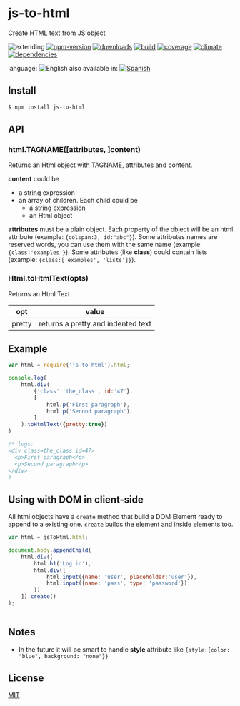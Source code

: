 # js-to-html
Create HTML text from JS object

<!--multilang v0 en:README.md es:LEEME.md -->

<!-- cucardas -->
![extending](https://img.shields.io/badge/stability-extending-orange.svg)
[![npm-version](https://img.shields.io/npm/v/js-to-html.svg)](https://npmjs.org/package/js-to-html)
[![downloads](https://img.shields.io/npm/dm/js-to-html.svg)](https://npmjs.org/package/js-to-html)
[![build](https://img.shields.io/travis/codenautas/js-to-html/master.svg)](https://travis-ci.org/codenautas/js-to-html)
[![coverage](https://img.shields.io/coveralls/codenautas/js-to-html/master.svg)](https://coveralls.io/r/codenautas/js-to-html)
[![climate](https://img.shields.io/codeclimate/github/codenautas/js-to-html.svg)](https://codeclimate.com/github/codenautas/js-to-html)
[![dependencies](https://img.shields.io/david/codenautas/js-to-html.svg)](https://david-dm.org/codenautas/js-to-html)

<!--multilang buttons-->

language: ![English](https://raw.githubusercontent.com/codenautas/multilang/master/img/lang-en.png)
also available in:
[![Spanish](https://raw.githubusercontent.com/codenautas/multilang/master/img/lang-es.png)](LEEME.md)

<!--lang:en-->
## Install

<!--lang:es--]
## Instalación

[!--lang:*-->

```sh
$ npm install js-to-html
```

## API

### html.TAGNAME([attributes, ]content)
<!--lang:en-->
Returns an Html object with TAGNAME, attributes and content. 

<!--lang:es--]

Devuelve un objeto HTML cuyo tagname es TAGNAME y que contiene los atributos y el contenido que corresponda. 

[!--lang:en-->

**content** could be
 * a string expression
 * an array of children. Each child could be
   * a string expression
   * an Html object

<!--lang:es--]
**content** puede ser:
 * un *string* que corresponde a un contenido textual que no tiene elementos HTML internos (o sea solo texto)
 * un *array* con los elementos que contiene, estos elementos pueden ser:
   * una expresión *string*
   * un objeto Html

[!--lang:en-->
**attributes** must be a plain object. Each property of the object will be an html attribute (example: `{colspan:3, id:"abc"}`). 
Some attributes names are reserved words, you can use them with the same name (example: `{class:'examples'}`). 
Some attributes (like **class**) could contain lists (example: `{class:['examples', 'lists']}`). 

<!--lang:es--]
**attributes** debe ser un objeto plano (sin tipo). Cada propiedad del objeto será un atributo html (ejemplo:`{colspan:3,id:"abc"}`).
Algunos nombres de atributos son palabras reservadas, se pueden usar con el mismo nombre (ejemplo:`{'class':'ejemplos'}`).
Algunos atributos (como **class**) pueden contener listas (ejemplo: `{'class':['ejemplos','listas']}`).
   
[!--lang:*-->
### Html.toHtmlText(opts)

<!--lang:en-->
Returns an Html Text

<!--lang:es--]
Devuelve un texto HTML

[!--lang:en-->
opt  | value
-----|-------
pretty | returns a pretty and indented text

<!--lang:es--]
opción  | valor
-----|-------
pretty | devuelve un texto indentado

[!--lang:en-->
## Example
<!--lang:es--]
## Ejemplo

[!--lang:*-->
```js
var html = require('js-to-html').html;

console.log(
    html.div(
        {'class':'the_class', id:'47'},
        [
            html.p('First paragraph'),
            html.p('Second paragraph'),
        ]
    ).toHtmlText({pretty:true})
)

/* logs:
<div class=the_class id=47>
  <p>First paragraph</p>
  <p>Second paragraph</p>
</div>
)
```

<!--lang:en-->
## Using with DOM in client-side

All html objects have a `create` method that build a DOM Element ready to append to a existing one. 
`create` builds the element and inside elements too. 

<!--lang:es--]
## Usándolo en el navegador

Los objetos html tienen un método `create` que se usa para crear el elemento del DOM
listo para agregarlo (por ejemplo con `appendChild`) a cualqueir elemento existente. 
Además `create` crea también todos los elementos internos. 

[!--lang:*-->
```js
var html = jsToHtml.html;

document.body.appendChild(
    html.div([
        html.h1('Log in'),
        html.div([
            html.input({name: 'user', placeholder:'user'}),
            html.input({name: 'pass', type: 'password'})
        ])
    ]).create()
);
  
```

<!--lang:en-->

## Notes
 * In the future it will be smart to handle **style** attribute like `{style:{color: "blue", background: "none"}}`
 
<!--lang:es--]
## Notas
 * En el futuro será inteligente manejar el atributo **style** como `{style:{color: "blue", background: "none"}}`
[!--lang:en-->
## License

<!--lang:es--]

## Licencias

[!--lang:*-->

[MIT](LICENSE)
